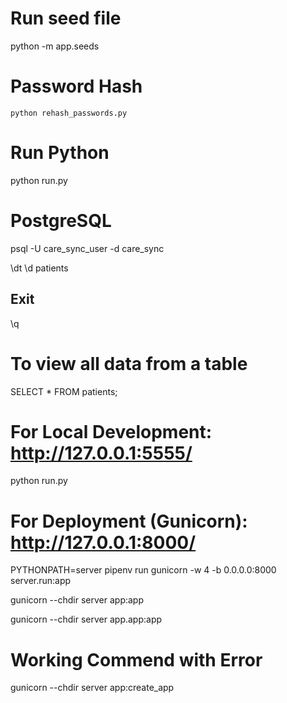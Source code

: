 # Run seed file
python -m app.seeds

# Password Hash
    python rehash_passwords.py


# Run Python 
python run.py

# PostgreSQL 
psql -U care_sync_user -d care_sync

\dt
\d patients

## Exit
\q 

# To view all data from a table
SELECT * FROM patients;


# For Local Development: http://127.0.0.1:5555/

python run.py

# For Deployment (Gunicorn): http://127.0.0.1:8000/

PYTHONPATH=server pipenv run gunicorn -w 4 -b 0.0.0.0:8000 server.run:app


<!-- Deployment Tests -->
gunicorn --chdir server app:app

gunicorn --chdir server app.app:app

# Working Commend with Error
gunicorn --chdir server app:create_app